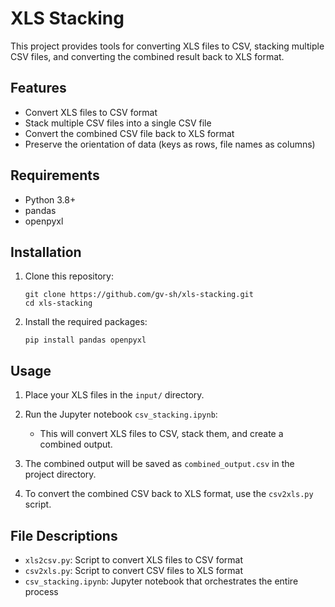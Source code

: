 # XLS Stacking

This project provides tools for converting XLS files to CSV, stacking multiple CSV files, and converting the combined result back to XLS format.

## Features

- Convert XLS files to CSV format
- Stack multiple CSV files into a single CSV file
- Convert the combined CSV file back to XLS format
- Preserve the orientation of data (keys as rows, file names as columns)

## Requirements

- Python 3.8+
- pandas
- openpyxl

## Installation

1. Clone this repository:
   ```
   git clone https://github.com/gv-sh/xls-stacking.git
   cd xls-stacking
   ```

2. Install the required packages:
   ```
   pip install pandas openpyxl
   ```

## Usage

1. Place your XLS files in the `input/` directory.

2. Run the Jupyter notebook `csv_stacking.ipynb`:
   - This will convert XLS files to CSV, stack them, and create a combined output.

3. The combined output will be saved as `combined_output.csv` in the project directory.

4. To convert the combined CSV back to XLS format, use the `csv2xls.py` script.

## File Descriptions

- `xls2csv.py`: Script to convert XLS files to CSV format
- `csv2xls.py`: Script to convert CSV files to XLS format
- `csv_stacking.ipynb`: Jupyter notebook that orchestrates the entire process
